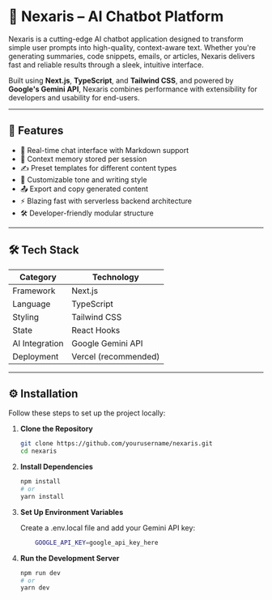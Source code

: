 # 🤖 Nexaris – AI Chatbot Platform

Nexaris is a cutting-edge AI chatbot application designed to transform simple user prompts into high-quality, context-aware text. Whether you're generating summaries, code snippets, emails, or articles, Nexaris delivers fast and reliable results through a sleek, intuitive interface.

Built using **Next.js**, **TypeScript**, and **Tailwind CSS**, and powered by **Google's Gemini API**, Nexaris combines performance with extensibility for developers and usability for end-users.

---

## 🚀 Features

- 💬 Real-time chat interface with Markdown support
- 🧠 Context memory stored per session
- ✍️ Preset templates for different content types
- 🎨 Customizable tone and writing style
- 📤 Export and copy generated content
- ⚡ Blazing fast with serverless backend architecture
- 🛠️ Developer-friendly modular structure

---

## 🛠 Tech Stack

| Category        | Technology           |
|----------------|----------------------|
| Framework      | Next.js              |
| Language       | TypeScript           |
| Styling        | Tailwind CSS         |
| State          | React Hooks          |
| AI Integration | Google Gemini API    |
| Deployment     | Vercel (recommended) |

---

## ⚙️ Installation

Follow these steps to set up the project locally:

1. **Clone the Repository**
   ```bash
   git clone https://github.com/yourusername/nexaris.git
   cd nexaris
   
   ```

2. **Install Dependencies**

   ```bash
   npm install
   # or
   yarn install

   ```

2. **Set Up Environment Variables**

   Create a .env.local file and add your Gemini API key:

   ```bash
       GOOGLE_API_KEY=google_api_key_here

   ```

3. **Run the Development Server**

   ```bash
   npm run dev
   # or
   yarn dev

   ```



